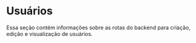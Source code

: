# Usuários

Essa seção contém informações sobre as rotas do backend para criação, edição e visualização de usuários. 

